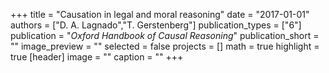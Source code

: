 +++
title = "Causation in legal and moral reasoning"
date = "2017-01-01"
authors = ["D. A. Lagnado","T. Gerstenberg"]
publication_types = ["6"]
publication = "_Oxford Handbook of Causal Reasoning_"
publication_short = ""
image_preview = ""
selected = false
projects = []
math = true
highlight = true
[header]
image = ""
caption = ""
+++

